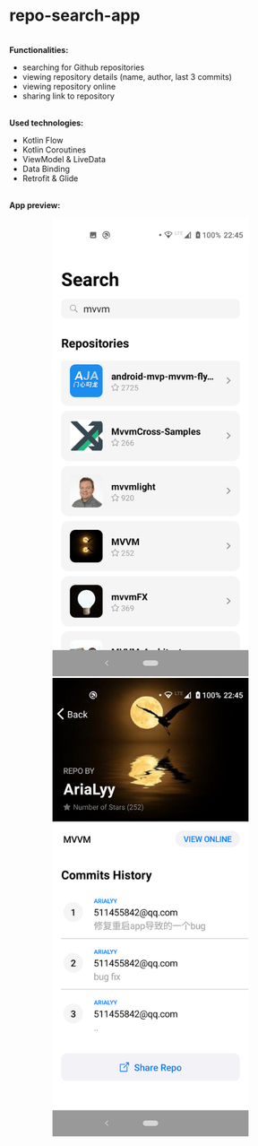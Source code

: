 # repo-search-app

</br><strong>Functionalities:</strong></br>
- searching for Github repositories
- viewing repository details (name, author, last 3 commits)
- viewing repository online
- sharing link to repository

</br><strong>Used technologies:</strong></br>
- Kotlin Flow
- Kotlin Coroutines
- ViewModel & LiveData
- Data Binding
- Retrofit & Glide

</br><strong>App preview:</strong></br>
<p align="center">
  <img width="350" src="preview01.png"> 
  <img width="350" src="preview02.png">
</p>
